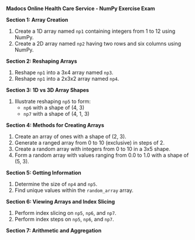 **Madocs Online Health Care Service - NumPy Exercise Exam**

**Section 1: Array Creation**

1. Create a 1D array named `np1` containing integers from 1 to 12 using NumPy.
2. Create a 2D array named `np2` having two rows and six columns using NumPy.

**Section 2: Reshaping Arrays**

1. Reshape `np1` into a 3x4 array named `np3`.
2. Reshape `np1` into a 2x3x2 array named `np4`.

**Section 3: 1D vs 3D Array Shapes**

1. Illustrate reshaping `np5` to form:
    - `np6` with a shape of (4, 3)
    - `np7` with a shape of (4, 1, 3)

**Section 4: Methods for Creating Arrays**

1. Create an array of ones with a shape of (2, 3).
2. Generate a ranged array from 0 to 10 (exclusive) in steps of 2.
3. Create a random array with integers from 0 to 10 in a 3x5 shape.
4. Form a random array with values ranging from 0.0 to 1.0 with a shape of (5, 3).

**Section 5: Getting Information**

1. Determine the size of `np4` and `np5`.
2. Find unique values within the `random_array` array.

**Section 6: Viewing Arrays and Index Slicing**

1. Perform index slicing on `np5`, `np6`, and `np7`.
2. Perform index steps on `np5`, `np6`, and `np7`.

**Section 7: Arithmetic and Aggregation**